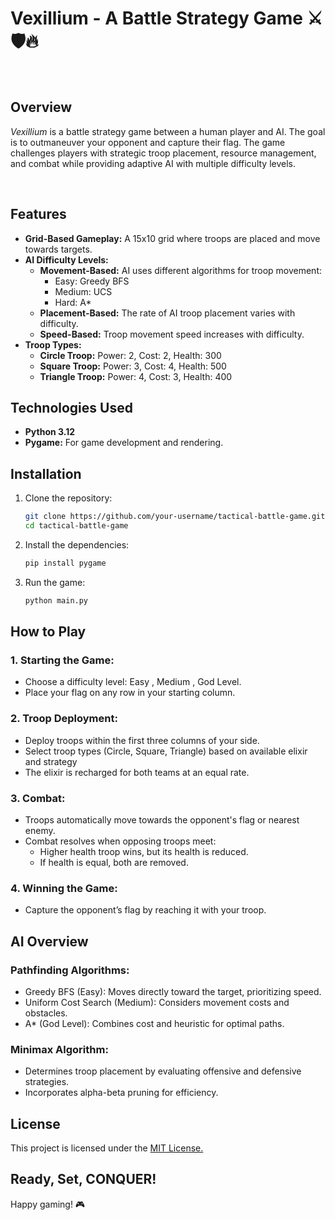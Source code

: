 # Vexillium  - A Battle Strategy Game ⚔️🛡️🔥

<br>

## Overview  
*Vexillium* is a battle strategy game between a human player and AI. The goal is to outmaneuver your opponent and capture their flag. The game challenges players with strategic troop placement, resource management, and combat while providing adaptive AI with multiple difficulty levels.

<br>

## Features 
- **Grid-Based Gameplay:** A 15x10 grid where troops are placed and move towards targets.
- **AI Difficulty Levels:**
  - **Movement-Based:** AI uses different algorithms for troop movement:
    - Easy: Greedy BFS
    - Medium: UCS
    - Hard: A*
  - **Placement-Based:** The rate of AI troop placement varies with difficulty.
  - **Speed-Based:** Troop movement speed increases with difficulty.
- **Troop Types:**
  - **Circle Troop:** Power: 2, Cost: 2, Health: 300
  - **Square Troop:** Power: 3, Cost: 4, Health: 500
  - **Triangle Troop:** Power: 4, Cost: 3, Health: 400

## Technologies Used
- **Python 3.12**
- **Pygame:** For game development and rendering.

## Installation
1. Clone the repository:
   ```bash
   git clone https://github.com/your-username/tactical-battle-game.git
   cd tactical-battle-game
2. Install the dependencies:
   ```bash
   pip install pygame
3. Run the game:
   ```bash
   python main.py

## How to Play 

### 1. Starting the Game:

- Choose a difficulty level: Easy , Medium , God Level.
- Place your flag on any row in your starting column.

### 2. Troop Deployment:

- Deploy troops within the first three columns of your side.
- Select troop types (Circle, Square, Triangle) based on available elixir and strategy
- The elixir is recharged for both teams at an equal rate.

### 3. Combat:

- Troops automatically move towards the opponent's flag or nearest enemy.
- Combat resolves when opposing troops meet:
   - Higher health troop wins, but its health is reduced.
   - If health is equal, both are removed.

### 4. Winning the Game:

- Capture the opponent’s flag by reaching it with your troop.

## AI Overview  

### Pathfinding Algorithms:

- Greedy BFS (Easy): Moves directly toward the target, prioritizing speed.
- Uniform Cost Search (Medium): Considers movement costs and obstacles.
- A* (God Level): Combines cost and heuristic for optimal paths.


### Minimax Algorithm:

- Determines troop placement by evaluating offensive and defensive strategies.
- Incorporates alpha-beta pruning for efficiency.

## License
This project is licensed under the [MIT License.](LICENSE)

## Ready, Set, CONQUER!
Happy gaming! 🎮
